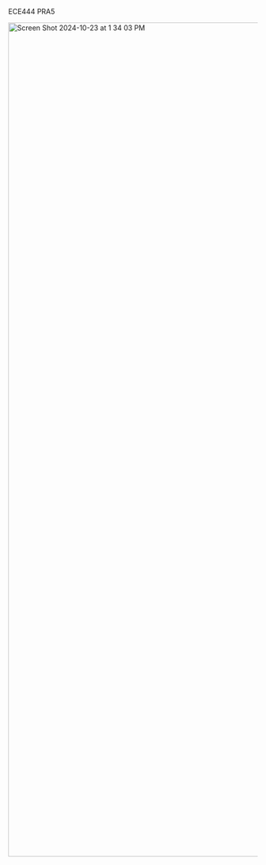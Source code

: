 ECE444 PRA5

<img width="1680" alt="Screen Shot 2024-10-23 at 1 34 03 PM" src="https://github.com/user-attachments/assets/739bdd90-7b24-40d3-baeb-78b0529f0296">
